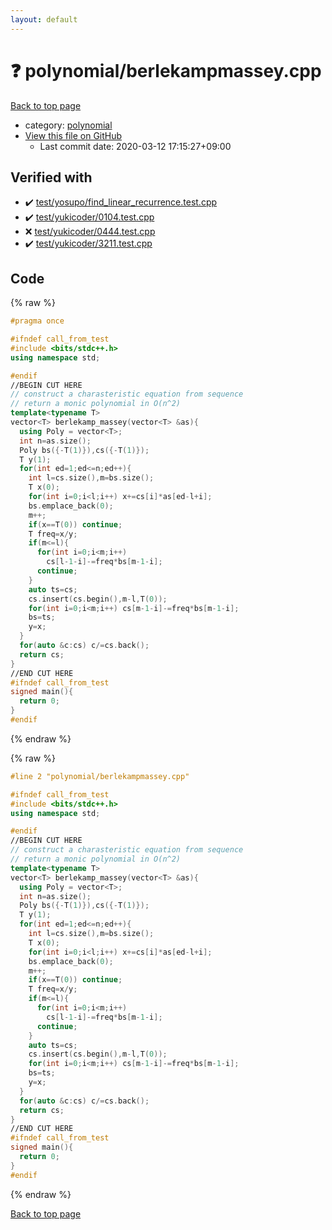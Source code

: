 ```yaml
---
layout: default
---
```


<!-- mathjax config similar to math.stackexchange -->
<script type="text/javascript" async
  src="https://cdnjs.cloudflare.com/ajax/libs/mathjax/2.7.5/MathJax.js?config=TeX-MML-AM_CHTML">
</script>
<script type="text/x-mathjax-config">
  MathJax.Hub.Config({
    TeX: { equationNumbers: { autoNumber: "AMS" }},
    tex2jax: {
      inlineMath: [ ['$','$'] ],
      processEscapes: true
    },
    "HTML-CSS": { matchFontHeight: false },
    displayAlign: "left",
    displayIndent: "2em"
  });
</script>

<script type="text/javascript" src="https://cdnjs.cloudflare.com/ajax/libs/jquery/3.4.1/jquery.min.js"></script>
<script src="https://cdn.jsdelivr.net/npm/jquery-balloon-js@1.1.2/jquery.balloon.min.js" integrity="sha256-ZEYs9VrgAeNuPvs15E39OsyOJaIkXEEt10fzxJ20+2I=" crossorigin="anonymous"></script>
<script type="text/javascript" src="../../assets/js/copy-button.js"></script>
<link rel="stylesheet" href="../../assets/css/copy-button.css" />


# :question: polynomial/berlekampmassey.cpp

<a href="../../index.html">Back to top page</a>

* category: <a href="../../index.html#89693d3333328e76f4fdeed379e8f9ea">polynomial</a>
* <a href="{{ site.github.repository_url }}/blob/master/polynomial/berlekampmassey.cpp">View this file on GitHub</a>
    - Last commit date: 2020-03-12 17:15:27+09:00




## Verified with

* :heavy_check_mark: <a href="../../verify/test/yosupo/find_linear_recurrence.test.cpp.html">test/yosupo/find_linear_recurrence.test.cpp</a>
* :heavy_check_mark: <a href="../../verify/test/yukicoder/0104.test.cpp.html">test/yukicoder/0104.test.cpp</a>
* :x: <a href="../../verify/test/yukicoder/0444.test.cpp.html">test/yukicoder/0444.test.cpp</a>
* :heavy_check_mark: <a href="../../verify/test/yukicoder/3211.test.cpp.html">test/yukicoder/3211.test.cpp</a>


## Code

<a id="unbundled"></a>
{% raw %}
```cpp
#pragma once

#ifndef call_from_test
#include <bits/stdc++.h>
using namespace std;

#endif
//BEGIN CUT HERE
// construct a charasteristic equation from sequence
// return a monic polynomial in O(n^2)
template<typename T>
vector<T> berlekamp_massey(vector<T> &as){
  using Poly = vector<T>;
  int n=as.size();
  Poly bs({-T(1)}),cs({-T(1)});
  T y(1);
  for(int ed=1;ed<=n;ed++){
    int l=cs.size(),m=bs.size();
    T x(0);
    for(int i=0;i<l;i++) x+=cs[i]*as[ed-l+i];
    bs.emplace_back(0);
    m++;
    if(x==T(0)) continue;
    T freq=x/y;
    if(m<=l){
      for(int i=0;i<m;i++)
        cs[l-1-i]-=freq*bs[m-1-i];
      continue;
    }
    auto ts=cs;
    cs.insert(cs.begin(),m-l,T(0));
    for(int i=0;i<m;i++) cs[m-1-i]-=freq*bs[m-1-i];
    bs=ts;
    y=x;
  }
  for(auto &c:cs) c/=cs.back();
  return cs;
}
//END CUT HERE
#ifndef call_from_test
signed main(){
  return 0;
}
#endif

```
{% endraw %}

<a id="bundled"></a>
{% raw %}
```cpp
#line 2 "polynomial/berlekampmassey.cpp"

#ifndef call_from_test
#include <bits/stdc++.h>
using namespace std;

#endif
//BEGIN CUT HERE
// construct a charasteristic equation from sequence
// return a monic polynomial in O(n^2)
template<typename T>
vector<T> berlekamp_massey(vector<T> &as){
  using Poly = vector<T>;
  int n=as.size();
  Poly bs({-T(1)}),cs({-T(1)});
  T y(1);
  for(int ed=1;ed<=n;ed++){
    int l=cs.size(),m=bs.size();
    T x(0);
    for(int i=0;i<l;i++) x+=cs[i]*as[ed-l+i];
    bs.emplace_back(0);
    m++;
    if(x==T(0)) continue;
    T freq=x/y;
    if(m<=l){
      for(int i=0;i<m;i++)
        cs[l-1-i]-=freq*bs[m-1-i];
      continue;
    }
    auto ts=cs;
    cs.insert(cs.begin(),m-l,T(0));
    for(int i=0;i<m;i++) cs[m-1-i]-=freq*bs[m-1-i];
    bs=ts;
    y=x;
  }
  for(auto &c:cs) c/=cs.back();
  return cs;
}
//END CUT HERE
#ifndef call_from_test
signed main(){
  return 0;
}
#endif

```
{% endraw %}

<a href="../../index.html">Back to top page</a>

